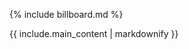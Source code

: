 {% include billboard.md %}

<div class="billboard-body--wrapper project-body--container">
<div class="projects--wrapper project-aggregator">
{{ include.main_content | markdownify }}
</div>
</div>
